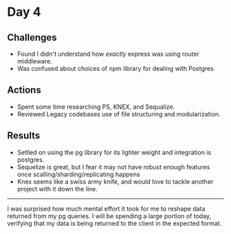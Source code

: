 # Day 4

## Challenges
  * Found I didn't understand how _exactly_ express was using router middleware.
  * Was confused about choices of npm library for dealing with Postgres

## Actions
 * Spent some time researching PS, KNEX, and Sequalize.
 * Reviewed Legacy codebases use of file structuring and modularization.

## Results
  * Setlled on using the pg library for its lighter weight and integration is postgres.
  * Sequelize is great, but I fear it may not have robust enough features once scalling/sharding/replicating happens
  * Knex seems like a swiss army knife, and would love to tackle another project with it down the line.

----

I was surprised how much mental effort it took for me to reshape data returned from my pg queries. I will be spending
a large portion of today, verifying that my data is being returned to the client in the expected format.